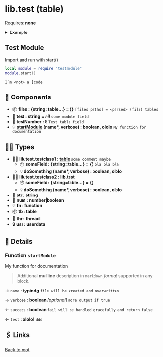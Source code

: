 # lib.test (table)

Requires: **none**

<details><summary><b>Example</b></summary>

```lua
print 'hello world'
```

</details>

## Test Module

Import and run with start()

```lua
local module = require "testmodule"
module.start()
```

```text
I`m <not> a [code
```

## 📜 Components

- 📦 **files : {string=table...} = {}**
  `[files paths] = <parsed> (file) tables`
- 📝 **test : string = _nil_**
  `some module field`
- 🧮 **testNumber : 5**
  `Test table field`
- 💡 **[startModule][] (name\*, verbose) : boolean, ololo**
  `My function for documentation`

## 👨‍👦 Types

- 👨‍👦 **lib.test.testclass1 : [table][]**
  `some comment maybe`
  - 📦 **someField : {string=table...} = {}**
  `bla bla bla`
  - 💡 **doSomething (name\*, verbose) : boolean, ololo**
- 👨‍👦 **lib.test.testclass2 : lib.test**
  - 📦 **someField : {string=table...} = {}**
  - 💡 **doSomething (name\*, verbose) : boolean, ololo**
- 📝 **str : string**
- 🧮 **num : number|boolean**
- 💡 **fn : function**
- 📦 **tb : table**
- 🧵 **thr : thread**
- 🔒 **usr : userdata**

## 🧩 Details

### Function `startModule`

My function for documentation

> Additional **muliline** description
> in `markdown` _format_ supported in any block.

→ `name` : **typindg**
`file will be created and overwritten`

→ `verbose` : **boolean** _[optional]_
`more output if true`

← `success` : **boolean**
`fail will be handled gracefully and return false`

← `test` : **ololo!**
`ddd`

## 🖇️ Links

[Back to root](../readme.md)

[string]: https://www.lua.org/manual/5.1/manual.html#5.4
[table]: https://www.lua.org/manual/5.1/manual.html#5.5

[startModule]: #method-startmodule
